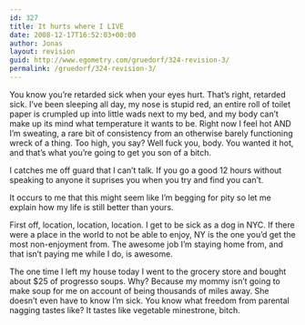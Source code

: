 ```yaml
---
id: 327
title: It hurts where I LIVE
date: 2008-12-17T16:52:03+00:00
author: Jonas
layout: revision
guid: http://www.egometry.com/gruedorf/324-revision-3/
permalink: /gruedorf/324-revision-3/
---
```

You know you&#8217;re retarded sick when your eyes hurt. That&#8217;s right, retarded sick. I&#8217;ve been sleeping all day, my nose is stupid red, an entire roll of toilet paper is crumpled up into little wads next to my bed, and my body can&#8217;t make up its mind what temperature it wants to be. Right now I feel hot AND I&#8217;m sweating, a rare bit of consistency from an otherwise barely functioning wreck of a thing. Too high, you say? Well fuck you, body. You wanted it hot, and that&#8217;s what you&#8217;re going to get you son of a bitch.

I catches me off guard that I can&#8217;t talk. If you go a good 12 hours without speaking to anyone it suprises you when you try and find you can&#8217;t.

It occurs to me that this might seem like I&#8217;m begging for pity so let me explain how my life is still better than yours.

First off, location, location, location. I get to be sick as a dog in NYC. If there were a place in the world to not be able to enjoy, NY is the one you&#8217;d get the most non-enjoyment from. The awesome job I&#8217;m staying home from, and that isn&#8217;t paying me while I do, is awesome.

The one time I left my house today I went to the grocery store and bought about $25 of progresso soups. Why? Because my mommy isn&#8217;t going to make soup for me on account of being thousands of miles away. She doesn&#8217;t even have to know I&#8217;m sick. You know what freedom from parental nagging tastes like? It tastes like vegetable minestrone, bitch.